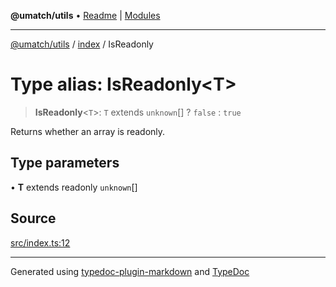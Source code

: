 **@umatch/utils** • [Readme](../../index.md) \| [Modules](../../modules.md)

***

[@umatch/utils](../../modules.md) / [index](../index.md) / IsReadonly

# Type alias: IsReadonly\<T\>

> **IsReadonly**\<`T`\>: `T` extends `unknown`[] ? `false` : `true`

Returns whether an array is readonly.

## Type parameters

• **T** extends readonly `unknown`[]

## Source

[src/index.ts:12](https://github.com/umatch-oficial/utils/blob/4c813c4/src/index.ts#L12)

***

Generated using [typedoc-plugin-markdown](https://www.npmjs.com/package/typedoc-plugin-markdown) and [TypeDoc](https://typedoc.org/)

